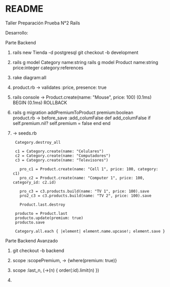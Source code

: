 # README

Taller Preparación Prueba N°2 Rails

Desarrollo:

Parte Backend

1. rails new Tienda -d postgresql
    git checkout -b development

2. rails g model Category name:string
   rails g model Product name:string price:integer category:references

3. rake diagram:all

4. product.rb -> validates :price, presence: true

5. rails console -> Product.create(name: "Mouse", price: 100)   (0.1ms)  BEGIN
                    (0.1ms)  ROLLBACK

6. rails g migration addPremiumToProduct premium:boolean  
   product.rb ->   before_save :add_columFalse
                    def add_columFalse
                      if self.premium.nil?
                        self.premium = false
                      end
                    end

7. -> seeds.rb 

        Category.destroy_all

        c1 = Category.create(name: "Celulares")
        c2 = Category.create(name: "Computadores")
        c3 = Category.create(name: "Televisores")

          pro_c1 = Product.create(name: "Cell 1", price: 100, category: c1)
          pro_c2 = Product.create(name: "Computer 1", price: 100, category_id: c2.id)

          pro_c3 = c3.products.build(name: "TV 1", price: 100).save
          pro2_c3 = c3.products.build(name: "TV 2", price: 100).save

          Product.last.destroy

        producto = Product.last
        producto.update(premium: true)
        producto.save

        Category.all.each { |element| element.name.upcase!; element.save }


Parte Backend Avanzado

1. git checkout -b backend

2. scope :scopePremium, -> {where(premium: true)}

3. scope :last_n, (->(n) { order(:id).limit(n) })

4.
